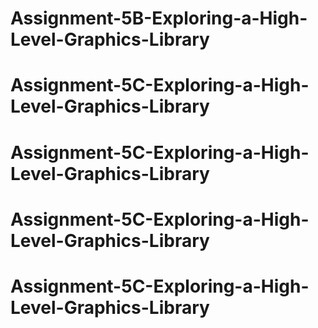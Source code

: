 # Assignment-5B-Exploring-a-High-Level-Graphics-Library
# Assignment-5C-Exploring-a-High-Level-Graphics-Library
# Assignment-5C-Exploring-a-High-Level-Graphics-Library
# Assignment-5C-Exploring-a-High-Level-Graphics-Library
# Assignment-5C-Exploring-a-High-Level-Graphics-Library
